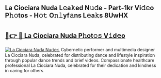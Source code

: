 ## La Ciociara Nuda L𝚎a𝚔ed N𝚞𝚍e - Part-1kr Vi𝚍𝚎o P𝚑𝚘tos - H𝚘𝚝 O𝚗𝚕yf𝚊ns L𝚎a𝚔s 8UwHX

# <h2><a href="http://kf1gmf2.oniu.top/?m=La+Ciociara+Nuda">🔗👉 🔴 La Ciociara Nuda P𝚑ot𝚘𝚜 V𝚒d𝚎o</a></h2>

[![La Ciociara Nuda Nu𝚍e𝚜](https://i.imgur.com/0qMVB7G.gif)](http://kf1gmf2.oniu.top/?m=La+Ciociara+Nuda)
Cybernetic performer and multimedia designer La Ciociara Nuda, celebrated for distributing dance and lifestyle inspiration through popular dance trends and brief videos. Compassionate healthcare professional La Ciociara Nuda, celebrated for their dedication and kindness in caring for others.  
